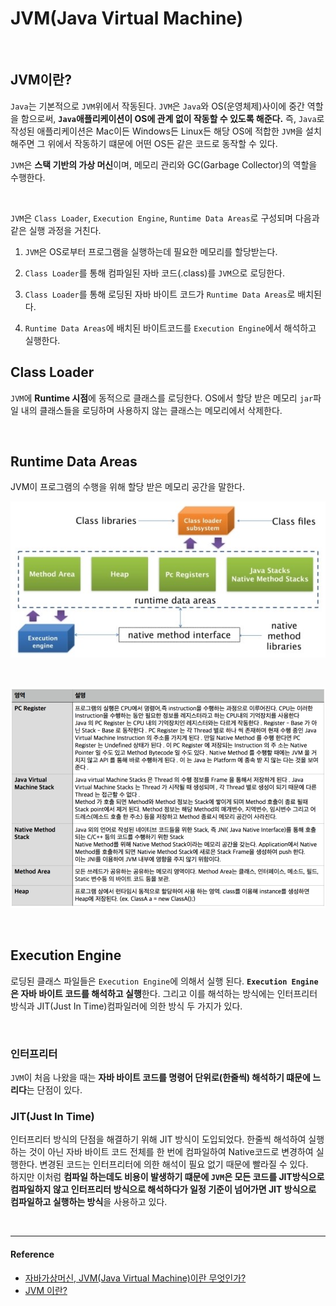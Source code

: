 # JVM(Java Virtual Machine)

<br/>

## JVM이란?

`Java`는 기본적으로 `JVM`위에서 작동된다. `JVM`은 `Java`와 OS(운영체제)사이에 중간 역할을 함으로써, **`Java`애플리케이션이 OS에 관계 없이 작동할 수 있도록 해준다.** 즉, `Java`로 작성된 애플리케이션은 Mac이든 Windows든 Linux든 해당 OS에 적합한 `JVM`을 설치해주면 그 위에서 작동하기 떄문에 어떤 OS든 같은 코드로 동작할 수 있다.

`JVM`은 **스택 기반의 가상 머신**이며, 메모리 관리와 GC(Garbage Collector)의 역할을 수행한다.

<br/>

`JVM`은 `Class Loader`, `Execution Engine`, `Runtime Data Areas`로 구성되며 다음과 같은 실행 과정을 거친다.

1. `JVM`은 OS로부터 프로그램을 실행하는데 필요한 메모리를 할당받는다.

2. `Class Loader`를 통해 컴파일된 자바 코드(.class)를 `JVM`으로 로딩한다.

3. `Class Loader`를 통해 로딩된 자바 바이트 코드가 `Runtime Data Areas`로 배치된다.

4. `Runtime Data Areas`에 배치된 바이트코드를 `Execution Engine`에서 해석하고 실행한다.

## Class Loader

`JVM`에 **Runtime 시점**에 동적으로 클래스를 로딩한다. OS에서 할당 받은 메모리 `jar`파일 내의 클래스들을 로딩하며 사용하지 않는 클래스는 메모리에서 삭제한다.

<br/>

## Runtime Data Areas

JVM이 프로그램의 수행을 위해 할당 받은 메모리 공간을 말한다.

![java_Runtime_Data_Areas](/assets/images/java_Runtime_Data_Areas.jpg)

<br/>

![java_runtime_data_area](/assets/images/java_runtime_data_area.png)


<br/>

## Execution Engine

로딩된 클래스 파일들은 `Execution Engine`에 의해서 실행 된다. **`Execution Engine`은 자바 바이트 코드를 해석하고 실행**한다. 그리고 이를 해석하는 방식에는 인터프리터 방식과 JIT(Just In Time)컴파일러에 의한 방식 두 가지가 있다.

<br/>

### 인터프리터

`JVM`이 처음 나왔을 때는 **자바 바이트 코드를 명령어 단위로(한줄씩) 해석하기 떄문에 느리다**는 단점이 있다.

### JIT(Just In Time)

인터프리터 방식의 단점을 해결하기 위해 JIT 방식이 도입되었다. 한줄씩 해석하여 실행하는 것이 아닌 자바 바이트 코드 전체를 한 번에 컴파일하여 Native코드로 변경하여 실행한다. 변경된 코드는 인터프리터에 의한 해석이 필요 없기 때문에 빨라질 수 있다.<br/> 하지만 이처럼 **컴파일 하는데도 비용이 발생하기 떄문에 `JVM`은 모든 코드를 JIT방식으로 컴파일하지 않고 인터프리터 방식으로 해석하다가 일정 기준이 넘어가면 JIT 방식으로 컴파일하고 실행하는 방식**을 사용하고 있다.

<br/>

---

#### Reference

- [자바가상머신, JVM(Java Virtual Machine)이란 무엇인가?](https://asfirstalways.tistory.com/158)
- [JVM 이란?](https://medium.com/@lazysoul/jvm-%EC%9D%B4%EB%9E%80-c142b01571f2)

